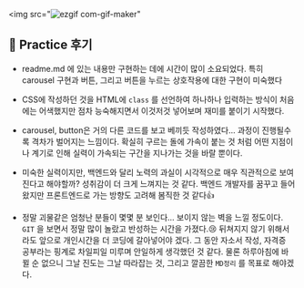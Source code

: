 <img src="![ezgif com-gif-maker](https://user-images.githubusercontent.com/70432152/188683897-9a6e4692-5568-46ea-894b-100a12d6ba66.gif)"

## 🎉 Practice 후기

- readme.md 에 있는 내용만 구현하는 데에 시간이 많이 소요되었다. 특히 carousel 구현과 버튼, 그리고 버튼을 누르는 상호작용에 대한 구현이 미숙했다

- CSS에 작성하던 것을 HTML에 ```class``` 를 선언하여 하나하나 입력하는 방식이 처음에는 어색했지만 점차 능숙해지면서 이것저것 넣어보며 재미를 붙이기 시작했다.

- carousel, button은 거의 다른 코드를 보고 베끼듯 작성하였다... 과정이 진행될수록 격차가 벌어지는 느낌이다. 확실히 구르는 돌에 가속이 붙는 것 처럼 어떤 지점이나 계기로 인해 실력이 가속되는 구간을 지나가는 것을 바랄 뿐이다.

- 미숙한 실력이지만, 백엔드와 달리 노력의 과실이 시각적으로 매우 직관적으로 보여진다고 해야할까? 성취감이 더 크게 느껴지는 것 같다. 백엔드 개발자를 꿈꾸고 들어왔지만 프론트엔드로 가는 방향도 고려해 봄직한 것 같다👍

- 정말 괴물같은 엄청난 분들이 몇몇 분 보인다... 보이지 않는 벽을 느낄 정도이다. ```GIT``` 을 보면서 정말 많이 놀랐고 반성하는 시간을 가졌다.😢 뒤쳐지지 않기 위해서라도 앞으로 개인시간을 더 코딩에 갈아넣어야 겠다. 그 동안 자소서 작성, 자격증 공부라는 핑계로 차일피일 미루며 안일하게 생각했던 것 같다.  물론 하루아침에 바뀔 순 없으니 그날 진도는 그날 따라잡는 것, 그리고 깔끔한 ```MD정리``` 를 목표로 해야겠다.
